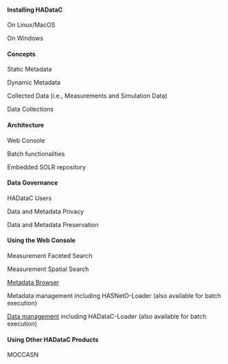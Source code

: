 #### Installing HADataC

On Linux/MacOS

On Windows

#### Concepts

Static Metadata

Dynamic Metadata

Collected Data (i.e., Measurements and Simulation Data)

Data Collections

#### Architecture

Web Console

Batch functionalities

Embedded SOLR repository

#### Data Governance

HADataC Users

Data and Metadata Privacy

Data and Metadata Preservation

#### Using the Web Console

Measurement Faceted Search

Measurement Spatial Search

[Metadata Browser](https://github.com/paulopinheiro1234/hadatac/wiki/HADataC-User-Guide:--Metadata-Browser)
 
Metadata management including HASNetO-Loader (also available for batch execution)

[Data management](https://github.com/paulopinheiro1234/hadatac/wiki/HADataC-User-Guide:--Data-Management) including HADataC-Loader (also available for batch execution)

#### Using Other HADataC Products

MOCCASN
